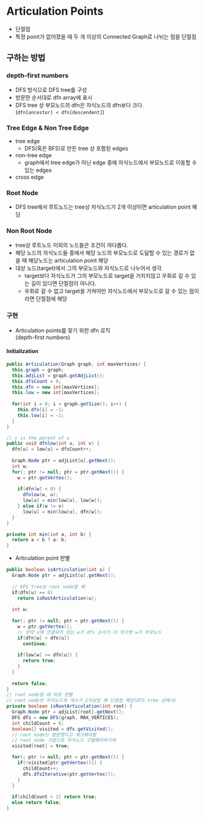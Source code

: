 # Articulation Points

- 단절점
- 특정 point가 없어졌을 때 두 개 이상의 Connected Graph로 나뉘는 점을 단절점

## 구하는 방법

### depth-first numbers

- DFS 방식으로 DFS tree를 구성
- 방문한 순서대로 dfn array에 표시
- DFS tree 상 부모노드의 dfn은 자식노드의 dfn보다 크다.  
  (`dfn[ancestor] < dfn[descendent]`)

### Tree Edge & Non Tree Edge

- tree edge
  - DFS(혹은 BFS)로 만든 tree 상 포함된 edges
- non-tree edge  
  - graph에서 tree edge가 아닌 edge 중에 자식노드에서 부모노드로 이동할 수 있는 edges
- cross edge

### Root Node
- DFS tree에서 루트노드는 tree상 자식노드가 2개 이상이면 articulation point 해당

### Non Root Node
- tree상 루트노드 이외의 노드들은 조건이 까다롭다.
- 해당 노드의 자식노드들 중에서 해당 노드의 부모노드로 도달할 수 있는 경로가 없을 때 해당노드는 articulation point 해당
- 대상 노드(target)에서 그의 부모노드와 자식노드로 나누어서 생각
  - target보다 자식노드가 그의 부모노드로 target을 거치지않고 우회로 갈 수 있는 길이 있다면 단절점이 아니다.
  - 우회로 갈 수 없고 target을 거쳐야만 자식노드에서 부모노드로 갈 수 있는 점이라면 단절점에 해당

### 구현
- Articulation points를 찾기 위한 dfn 로직  
  (depth-first numbers)

#### Initialization

```java
public Articulation(Graph graph, int maxVertices) {
  this.graph = graph;
  this.adjList = graph.getAdjList();
  this.dfsCount = 0;
  this.dfn = new int[maxVertices];
  this.low = new int[maxVertices];
  
  for(int i = 0; i < graph.getSize(); i++) {
    this.dfn[i] = -1;
    this.low[i] = -1;
  }
}
```

```java
// v is the parent of u
public void dfnlow(int u, int v) {
  dfn[u] = low[u] = dfsCount++;
  
  Graph.Node ptr = adjList[u].getNext();
  int w;
  for(; ptr != null; ptr = ptr.getNext()) {
    w = ptr.getVertex();
    
    if(dfn[w] < 0) {
      dfnlow(w, u);
      low[u] = min(low[u], low[w]);
    } else if(w != v)
      low[u] = min(low[u], dfn[w]);
  }
}

private int min(int a, int b) {
  return a < b ? a: b;
}
```

- Articulation point 판별
```java
public boolean isArticulation(int u) {
  Graph.Node ptr = adjList[u].getNext();
  
  // DFS tree상 root node일 때
  if(dfn[u] == 0)
    return isRootArticulation(u);
  
  int w;
  
  for(; ptr != null; ptr = ptr.getNext()) {
    w = ptr.getVertex();
    // 만약 u에 연결되어 있는 w가 dfs 순서가 더 작으면 w가 부모노드
    if(dfn[w] < dfn[u])
      continue;
    
    if(low[w] >= dfn[u]) {
      return true;
    }
  }
  
  return false;
}
// root node일 때 따로 판별
// root node의 자식노드의 개수가 2이상일 때 단절점 해당(DFS tree 상에서)
private boolean isRootArticulation(int root) {
  Graph.Node ptr = adjList[root].getNext();
  DFS dfs = new DFS(graph, MAX_VERTICES);
  int childCount = 0;
  boolean[] visited = dfs.getVisited();
  // root node는 방문했다고 체크해야함
  // root node 기점으로 자식노드 구별해야하기에
  visited[root] = true;

  for(; ptr != null; ptr = ptr.getNext()) {
    if(!visited[ptr.getVertex()]) {
      childCount++;
      dfs.dfsIterative(ptr.getVertex());
    }
  }
  
  if(childCount > 1) return true;
  else return false;
}
```